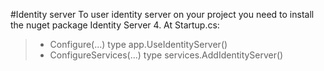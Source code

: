 #Identity server
To user identity server on your project you need to install the nuget package Identity Server 4.
At Startup.cs: 
> - Configure(...) type app.UseIdentityServer() 
> - ConfigureServices(...) type services.AddIdentityServer()